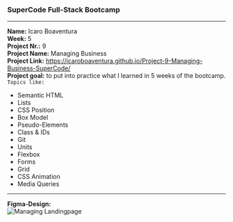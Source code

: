 ### SuperCode Full-Stack Bootcamp 
****
**Name:** Icaro Boaventura  
 **Week:** 5  
 **Project Nr.:** 9  
 **Project Name:** Managing Business  
 **Project Link:** https://icaroboaventura.github.io/Project-9-Managing-Business-SuperCode/     
 **Project goal:** to put into practice what I learned in 5 weeks of the bootcamp.  
`Topics like:`  
- Semantic HTML
- Lists
- CSS Position
- Box Model
- Pseudo-Elements
- Class & IDs
- Git
- Units
- Flexbox
- Forms
- Grid
- CSS Animation
- Media Queries
****
**Figma-Design:**  
![Managing Landingpage](https://github.com/icaroboaventura/Project-9-Managing-Business-SuperCode/assets/82503851/beb3ceb0-cc07-4141-a976-0f1b330a4f79)
